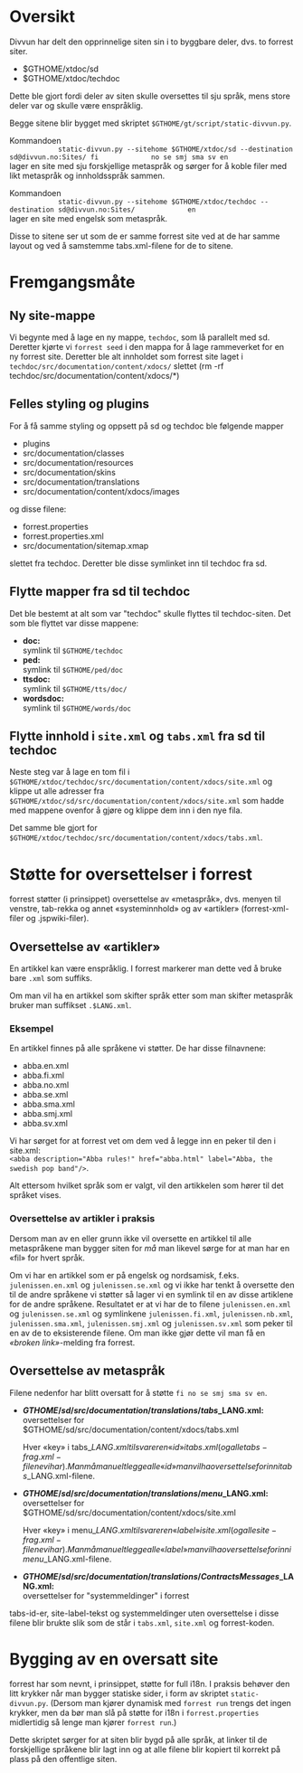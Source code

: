 Oversikt
========

Divvun har delt den opprinnelige siten sin i to byggbare deler, dvs. to
forrest siter.

-   $GTHOME/xtdoc/sd
-   $GTHOME/xtdoc/techdoc

Dette ble gjort fordi deler av siten skulle oversettes til sju språk,
mens store deler var og skulle være enspråklig.

Begge sitene blir bygget med skriptet
`$GTHOME/gt/script/static-divvun.py`.

Kommandoen  
`             static-divvun.py --sitehome $GTHOME/xtdoc/sd --destination sd@divvun.no:Sites/ fi             no se smj sma sv en             `  
lager en site med sju forskjellige metaspråk og sørger for å koble filer
med likt metaspråk og innholdsspråk sammen.

Kommandoen  
`             static-divvun.py --sitehome $GTHOME/xtdoc/techdoc --destination sd@divvun.no:Sites/             en             `  
lager en site med engelsk som metaspråk.

Disse to sitene ser ut som de er samme forrest site ved at de har samme
layout og ved å samstemme tabs.xml-filene for de to sitene.

Fremgangsmåte
=============

Ny site-mappe
-------------

Vi begynte med å lage en ny mappe, `techdoc`, som lå parallelt med sd.
Deretter kjørte vi `forrest seed` i den mappa for å lage rammeverket for
en ny forrest site. Deretter ble alt innholdet som forrest site laget i
`techdoc/src/documentation/content/xdocs/` slettet (rm -rf
techdoc/src/documentation/content/xdocs/\*)

Felles styling og plugins
-------------------------

For å få samme styling og oppsett på sd og techdoc ble følgende mapper

-   plugins
-   src/documentation/classes
-   src/documentation/resources
-   src/documentation/skins
-   src/documentation/translations
-   src/documentation/content/xdocs/images

og disse filene:

-   forrest.properties
-   forrest.properties.xml
-   src/documentation/sitemap.xmap

slettet fra techdoc. Deretter ble disse symlinket inn til techdoc fra
sd.

Flytte mapper fra sd til techdoc
--------------------------------

Det ble bestemt at alt som var "techdoc" skulle flyttes til
techdoc-siten. Det som ble flyttet var disse mappene:

-   **doc:**  
    symlink til `$GTHOME/techdoc`
-   **ped:**  
    symlink til `$GTHOME/ped/doc`
-   **ttsdoc:**  
    symlink til `$GTHOME/tts/doc/`
-   **wordsdoc:**  
    symlink til `$GTHOME/words/doc`

Flytte innhold i `site.xml` og `tabs.xml` fra sd til techdoc
------------------------------------------------------------

Neste steg var å lage en tom fil i
`$GTHOME/xtdoc/techdoc/src/documentation/content/xdocs/site.xml` og
klippe ut alle adresser fra
`$GTHOME/xtdoc/sd/src/documentation/content/xdocs/site.xml` som hadde
med mappene ovenfor å gjøre og klippe dem inn i den nye fila.

Det samme ble gjort for
`$GTHOME/xtdoc/techdoc/src/documentation/content/xdocs/tabs.xml`.

Støtte for oversettelser i forrest
==================================

forrest støtter (i prinsippet) oversettelse av «metaspråk», dvs. menyen
til venstre, tab-rekka og annet «systeminnhold» og av «artikler»
(forrest-xml-filer og .jspwiki-filer).

Oversettelse av «artikler»
--------------------------

En artikkel kan være enspråklig. I forrest markerer man dette ved å
bruke bare `.xml` som suffiks.

Om man vil ha en artikkel som skifter språk etter som man skifter
metaspråk bruker man suffikset `.$LANG.xml`.

### Eksempel

En artikkel finnes på alle språkene vi støtter. De har disse filnavnene:

-   abba.en.xml
-   abba.fi.xml
-   abba.no.xml
-   abba.se.xml
-   abba.sma.xml
-   abba.smj.xml
-   abba.sv.xml

Vi har sørget for at forrest vet om dem ved å legge inn en peker til den
i site.xml:  
`<abba description="Abba rules!" href="abba.html" label="Abba, the swedish pop band"/>`.

Alt ettersom hvilket språk som er valgt, vil den artikkelen som hører
til det språket vises.

### Oversettelse av artikler i praksis

Dersom man av en eller grunn ikke vil oversette en artikkel til alle
metaspråkene man bygger siten for *må* man likevel sørge for at man har
en «fil» for hvert språk.  
  
Om vi har en artikkel som er på engelsk og nordsamisk, f.eks.
`julenissen.en.xml` og `julenissen.se.xml` og vi ikke har tenkt å
oversette den til de andre språkene vi støtter så lager vi en symlink
til en av disse artiklene for de andre språkene. Resultatet er at vi har
de to filene `julenissen.en.xml` og `julenissen.se.xml` og symlinkene
`julenissen.fi.xml`, `julenissen.nb.xml`, `julenissen.sma.xml`,
`julenissen.smj.xml` og `julenissen.sv.xml` som peker til en av de to
eksisterende filene. Om man ikke gjør dette vil man få en *«broken
link»*-melding fra forrest.

Oversettelse av metaspråk
-------------------------

Filene nedenfor har blitt oversatt for å støtte
`fi no se smj sma sv en`.

-   **$GTHOME/sd/src/documentation/translations/tabs\_$LANG.xml:**  
    oversettelser for
    $GTHOME/sd/src/documentation/content/xdocs/tabs.xml

    Hver «key» i tabs\_$LANG.xml tilsvarer en «id» i tabs.xml (og alle
    tabs-frag.xml-filene vi har). Man må manuelt legge alle «id» man vil
    ha oversettelse for inn i tabs\_$LANG.xml-filene.

-   **$GTHOME/sd/src/documentation/translations/menu\_$LANG.xml:**  
    oversettelser for
    $GTHOME/sd/src/documentation/content/xdocs/site.xml

    Hver «key» i menu\_$LANG.xml tilsvarer en «label» i site.xml (og
    alle site-frag.xml-filene vi har). Man må manuelt legge alle «label»
    man vil ha oversettelse for inn i menu\_$LANG.xml-filene.

-   **$GTHOME/sd/src/documentation/translations/ContractsMessages\_$LANG.xml:**  
    oversettelser for "systemmeldinger" i forrest

tabs-id-er, site-label-tekst og systemmeldinger uten oversettelse i
disse filene blir brukte slik som de står i `tabs.xml`, `site.xml` og
forrest-koden.

Bygging av en oversatt site
===========================

forrest har som nevnt, i prinsippet, støtte for full i18n. I praksis
behøver den litt krykker når man bygger statiske sider, i form av
skriptet `static-divvun.py`. (Dersom man kjører dynamisk med
`forrest run` trengs det ingen krykker, men da bør man slå på støtte for
i18n i `forrest.properties` midlertidig så lenge man kjører
`forrest run`.)

Dette skriptet sørger for at siten blir bygd på alle språk, at linker
til de forskjellige språkene blir lagt inn og at alle filene blir
kopiert til korrekt på plass på den offentlige siten.
